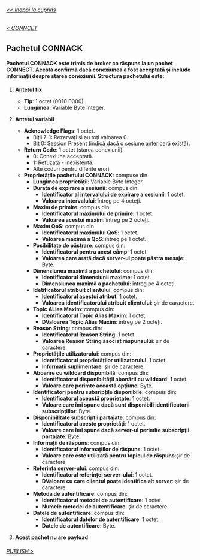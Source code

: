 ###### [<< Înapoi la cuprins](../Cuprins.md)
######  [< CONNCET](04.%20CONNECT.md)  
##  Pachetul CONNACK
#### Pachetul CONNACK este trimis de broker ca răspuns la un pachet CONNECT. Acesta confirmă dacă conexiunea a fost acceptată și include informații despre starea conexiunii. Structura pachetului este:

1. **Antetul fix**
    - **Tip**: 1 octet (0010 0000).
    - **Lungimea**: Variable Byte Integer.

2. **Antetul variabil**
    - **Acknowledge Flags**: 1 octet.
        - Biții 7-1: Rezervați și au toți valoarea 0.
        - Bit 0: Session Present (indică dacă o sesiune anterioară există).
    - **Return Code**: 1 octet (starea conexiunii).
        - 0: Conexiune acceptată.
        - 1: Refuzată - inexistentă.
        - Alte coduri pentru diferite erori.
    - **Proprietățile pachetului CONNACK**: compuse din
        - **Lungimea proprietății**: Variable Byte Integer.
        - **Durata de expirare a sesiunii**: compus din:
            - **Identificator al intervalului de expirare a sesiunii**: 1 octet.
            - **Valoarea intervalului**: întreg pe 4 octeți.
        - **Maxim de primire**: compus din: 
            - **Identificatorul maximului de primire**: 1 octet.
            - **Valoarea acestui maxim**: întreg pe 2 octeți.
        - **Maxim QoS**: compus din
            - **Identificatorul maximului QoS**: 1 octet.
            - **Valoarea maximă a QoS**: întreg pe 1 octet.
        - **Posibilitate de păstrare**: compus din:
            - **Identificatorul pentru acest câmp**: 1 octet.
            - **Valoarea care arată dacă server-ul poate păstra mesaje**: Byte.
        - **Dimensiunea maximă a pachetului**: compus din:
            - **Identificatorul dimensiunii maxime**: 1 octet.
            - **Dimensiunea maximă a pachetului**: întreg pe 4 octeți.
        - **Idetificatorul atribuit clientului**: compus din:
            - **Identificatorul acestui atribut**: 1 octet.
            - **Valoarea identificatorului atribuit clientului**: șir de caractere.
        - **Topic ALias Maxim**: compus din:
            - **Identificatorul Topic Alias Maxim**: 1 octet.
            - **DValoarea Topic Alias Maxim**: întreg pe 2 octeți.
        - **Reason String**: compus din:
            - **Identificatorul Reason String**: 1 octet.
            - **Valoarea Reason String asociat răspunsului**: șir de caractere.
        - **Proprietățile utilizatorului**: compus din:
            - **Identificatorul proprietăților utilizatorului**: 1 octet.
            - **Informații suplimentare**: șir de caractere.
        - **Aboanre cu wildcard disponibilă**: compus din:
            - **Identificatorul disponibiltății abonării cu wildcard**: 1 octet.
            - **Valoare care perimte această opțiune**: Byte.
        - **Identificatori pentru subsripțile disponibile**: compuis din:
            - **Identificatorul această proprietate**: 1 octet.
            - **Valoare care îmi spune dacă sunt disponibili identificatorii subscripțiilor**: Byte.
        - **Disponibilitate subscripții partajate**: compus din:
            - **Identificatorul aceste proprietăți**: 1 octet.
            - **Valoare care îmi spune dacă server-ul perimite subscripții partajate**: Byte.
        - **Informații de răspuns**: compus din:
            - **Identificatorul informațiilor de răspuns**: 1 octet.
            - **Valoare care este utilizată pentru topicul de răspuns**:șir de caractere.
        - **Referința server-ului**: compus din:
            - **Identificatorul referinței server-ului**: 1 octet.
            - **DValoare cu care clientul poate identifica alt server**: șir de caractere.
        - **Metoda de autentificare**: compus din:
            - **Identificatorul metodei de autentificare**: 1 octet.
            - **Numele metodei de autentificare**: șir de caractere.
        - **Datele de autentificare**: compus din:
            - **Identificatorul datelor de autentificare**: 1 octet.
            - **Datele de autentificare**: Byte.
3. **Acest pachet nu are payload**

###### [PUBLISH >](06.%20PUBLISH.md)